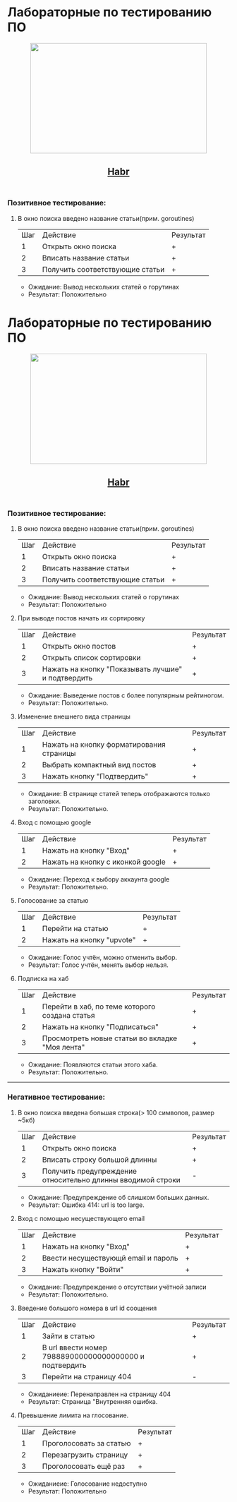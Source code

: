# Лабораторные по тестированию ПО
<div align="center">
   <img src="https://media.tenor.com/uc9LvlROvfMAAAAC/gigachad-884kb.gif"  height="250" width ="400"/>
</div>

<div align="center">
 <h2><a href="https://habr.com" font-size="20">Habr<a/><br/>
    <br/></h2>
    
</div>
      
### Позитивное тестирование:
1. В окно поиска введено название статьи(прим. goroutines)
   <table>
      <tr><td>Шаг</td><td>Действие</td><td>Результат</td></tr>
      <tr><td>1</td><td>Открыть окно поиска</td><td>+</td></tr>
      <tr><td>2</td><td>Вписать название статьи</td><td>+</td></tr>
      <tr><td>3</td><td>Получить соответствующие статьи</td><td>+</td></tr>
   </table>
   
   - Ожидание: Вывод нескольких статей о горутинах
   - Результат: Положительно
# Лабораторные по тестированию ПО
<div align="center">
   <img src="https://media.tenor.com/uc9LvlROvfMAAAAC/gigachad-884kb.gif"  height="250" width ="400"/>
</div>

<div align="center">
 <h2><a href="https://habr.com" font-size="20">Habr<a/><br/>
    <br/></h2>
    
</div>
      
### Позитивное тестирование:
1. В окно поиска введено название статьи(прим. goroutines)
   <table>
      <tr><td>Шаг</td><td>Действие</td><td>Результат</td></tr>
      <tr><td>1</td><td>Открыть окно поиска</td><td>+</td></tr>
      <tr><td>2</td><td>Вписать название статьи</td><td>+</td></tr>
      <tr><td>3</td><td>Получить соответствующие статьи</td><td>+</td></tr>
   </table>
   
   - Ожидание: Вывод нескольких статей о горутинах
   - Результат: Положительно
2. При выводе постов начать их сортировку
   <table>
      <tr><td>Шаг</td><td>Действие</td><td>Результат</td></tr>
      <tr><td>1</td><td>Открыть окно постов</td><td>+</td></tr>
      <tr><td>2</td><td>Открыть список сортировки</td><td>+</td></tr>
      <tr><td>3</td><td>Нажать на кнопку "Показывать лучшие" и подтвердить</td><td>+</td></tr>
   </table>
   
   - Ожидание: Выведение постов с более популярным рейтиногом.
   - Результат: Положительно.
3. Изменение внешнего вида страницы
   <table>
      <tr><td>Шаг</td><td>Действие</td><td>Результат</td></tr>
      <tr><td>1</td><td>Нажать на кнопку форматирования страницы</td><td>+</td></tr>
      <tr><td>2</td><td>Выбрать компактный вид постов</td><td>+</td></tr>
      <tr><td>3</td><td>Нажать кнопку "Подтвердить"</td><td>+</td></tr>
   </table>
   
   - Ожидание: В странице статей теперь отображаются только заголовки.
   - Результат: Положительно.
4. Вход с помощью google
   <table>
      <tr><td>Шаг</td><td>Действие</td><td>Результат</td></tr>
      <tr><td>1</td><td>Нажать на кнопку "Вход"</td><td>+</td></tr>
      <tr><td>2</td><td>Нажать на кнопку с иконкой google</td><td>+</td></tr>
   </table>
   
   - Ожидание: Переход к выбору аккаунта google
   - Результат: Положительно.
5. Голосование за статью
   <table>
      <tr><td>Шаг</td><td>Действие</td><td>Результат</td></tr>
      <tr><td>1</td><td>Перейти на статью</td><td>+</td></tr>
      <tr><td>2</td><td>Нажать на кнопку "upvote"</td><td>+</td></tr>
   </table>
   
   - Ожидание: Голос учтён, можно отменить выбор.
   - Результат: Голос учтён, менять выбор нельзя.
6. Подписка на хаб
   <table>
      <tr><td>Шаг</td><td>Действие</td><td>Результат</td></tr>
      <tr><td>1</td><td>Перейти в хаб, по теме которого создана статья</td><td>+</td></tr>
      <tr><td>2</td><td>Нажать на кнопку "Подписаться"</td><td>+</td></tr>
      <tr><td>3</td><td>Просмотреть новые статьи во вкладке "Моя лента"</td><td>+</td></tr>
   </table>
   
   - Ожидание: Появляются статьи этого хаба.
   - Результат: Положительно.
---
### Негативное тестирование:
1. В окно поиска введена большая строка(> 100 символов, размер ~5кб)
   <table>
      <tr><td>Шаг</td><td>Действие</td><td>Результат</td></tr>
      <tr><td>1</td><td>Открыть окно поиска</td><td>+</td></tr>
      <tr><td>2</td><td>Вписать строку большой длинны</td><td>+</td></tr>
      <tr><td>3</td><td>Получить предупреждение относительно длинны вводимой строки</td><td>-</td></tr>
   </table>
   
   - Ожидание: Предупреждение об слишком больших данных.
   - Результат: Ошибка 414: url is too large.
2. Вход с помощью несуществующего email
   <table>
      <tr><td>Шаг</td><td>Действие</td><td>Результат</td></tr>
      <tr><td>1</td><td>Нажать на кнопку "Вход"</td><td>+</td></tr>
      <tr><td>2</td><td>Ввести несуществующй email и пароль</td><td>+</td></tr>
      <tr><td>3</td><td>Нажать кнопку "Войти"</td><td>+</td></tr>
   </table>
   
   - Ожидание: Предупреждение о отсутствии учётной записи
   - Результат: Положительно.
3. Введение большого номера в url id соощения
   <table>
      <tr><td>Шаг</td><td>Действие</td><td>Результат</td></tr>
      <tr><td>1</td><td>Зайти в статью</td><td>+</td></tr>
      <tr><td>2</td><td>В url ввести номер 798889000000000000000 и подтвердить</td><td>+</td></tr>
      <tr><td>3</td><td>Перейти на страницу 404</td><td>-</td></tr>
   </table>
   
   - Ожиданиеие: Перенаправлен на страницу 404
   - Результат: Страница "Внутренняя ошибка.
4. Превышение лимита на глосование.
   <table>
      <tr><td>Шаг</td><td>Действие</td><td>Результат</td></tr>
      <tr><td>1</td><td>Проголосовать за статью</td><td>+</td></tr>
      <tr><td>2</td><td>Перезагрузить страницу</td><td>+</td></tr>
      <tr><td>3</td><td>Проголосовать ещё раз</td><td>+</td></tr>
   </table>
   
   - Ожиданиеие: Голосование недоступно
   - Результат: Положительно
